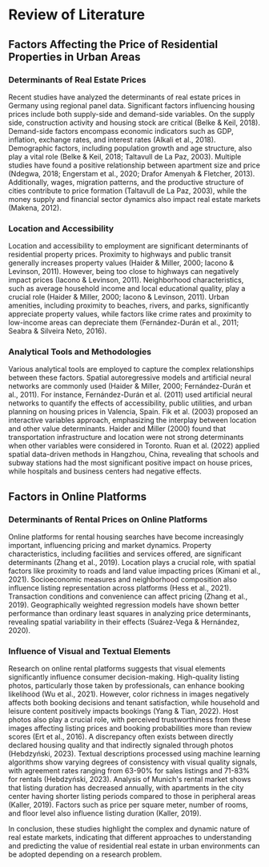 # Review of Literature

## Factors Affecting the Price of Residential Properties in Urban Areas
### Determinants of Real Estate Prices
Recent studies have analyzed the determinants of real estate prices in Germany using regional panel data. Significant factors influencing housing prices include both supply-side and demand-side variables. On the supply side, construction activity and housing stock are critical (Belke & Keil, 2018). Demand-side factors encompass economic indicators such as GDP, inflation, exchange rates, and interest rates (Alkali et al., 2018). Demographic factors, including population growth and age structure, also play a vital role (Belke & Keil, 2018; Taltavull de La Paz, 2003). Multiple studies have found a positive relationship between apartment size and price (Ndegwa, 2018; Engerstam et al., 2020; Drafor Amenyah & Fletcher, 2013). Additionally, wages, migration patterns, and the productive structure of cities contribute to price formation (Taltavull de La Paz, 2003), while the money supply and financial sector dynamics also impact real estate markets (Makena, 2012).

### Location and Accessibility
Location and accessibility to employment are significant determinants of residential property prices. Proximity to highways and public transit generally increases property values (Haider & Miller, 2000; Iacono & Levinson, 2011). However, being too close to highways can negatively impact prices (Iacono & Levinson, 2011). Neighborhood characteristics, such as average household income and local educational quality, play a crucial role (Haider & Miller, 2000; Iacono & Levinson, 2011). Urban amenities, including proximity to beaches, rivers, and parks, significantly appreciate property values, while factors like crime rates and proximity to low-income areas can depreciate them (Fernández-Durán et al., 2011; Seabra & Silveira Neto, 2016).

### Analytical Tools and Methodologies
Various analytical tools are employed to capture the complex relationships between these factors. Spatial autoregressive models and artificial neural networks are commonly used (Haider & Miller, 2000; Fernández-Durán et al., 2011). For instance, Fernández-Durán et al. (2011) used artificial neural networks to quantify the effects of accessibility, public utilities, and urban planning on housing prices in Valencia, Spain. Fik et al. (2003) proposed an interactive variables approach, emphasizing the interplay between location and other value determinants. Haider and Miller (2000) found that transportation infrastructure and location were not strong determinants when other variables were considered in Toronto. Ruan et al. (2022) applied spatial data-driven methods in Hangzhou, China, revealing that schools and subway stations had the most significant positive impact on house prices, while hospitals and business centers had negative effects.

## Factors in Online Platforms
### Determinants of Rental Prices on Online Platforms
Online platforms for rental housing searches have become increasingly important, influencing pricing and market dynamics. Property characteristics, including facilities and services offered, are significant determinants (Zhang et al., 2019). Location plays a crucial role, with spatial factors like proximity to roads and land value impacting prices (Kimani et al., 2021). Socioeconomic measures and neighborhood composition also influence listing representation across platforms (Hess et al., 2021). Transaction conditions and convenience can affect pricing (Zhang et al., 2019). Geographically weighted regression models have shown better performance than ordinary least squares in analyzing price determinants, revealing spatial variability in their effects (Suárez-Vega & Hernández, 2020).

### Influence of Visual and Textual Elements
Research on online rental platforms suggests that visual elements significantly influence consumer decision-making. High-quality listing photos, particularly those taken by professionals, can enhance booking likelihood (Wu et al., 2021). However, color richness in images negatively affects both booking decisions and tenant satisfaction, while household and leisure content positively impacts bookings (Yang & Tian, 2022). Host photos also play a crucial role, with perceived trustworthiness from these images affecting listing prices and booking probabilities more than review scores (Ert et al., 2016). A discrepancy often exists between directly declared housing quality and that indirectly signaled through photos (Hebdzyński, 2023). Textual descriptions processed using machine learning algorithms show varying degrees of consistency with visual quality signals, with agreement rates ranging from 63-90% for sales listings and 71-83% for rentals (Hebdzyński, 2023). Analysis of Munich's rental market shows that listing duration has decreased annually, with apartments in the city center having shorter listing periods compared to those in peripheral areas (Kaller, 2019). Factors such as price per square meter, number of rooms, and floor level also influence listing duration (Kaller, 2019).


In conclusion, these studies highlight the complex and dynamic nature of real estate markets, indicating that different approaches to understanding and predicting the value of residential real estate in urban environments can be adopted depending on a research problem.